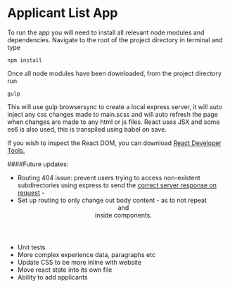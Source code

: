 # Applicant List App

To run the app you will need to install all relevant node modules and dependencies. Navigate to the root of the project directory in terminal and type
```
npm install
```

Once all node modules have been downloaded, from the project directory run
```
gulp
```
This will use gulp browsersync to create a local express server, it will auto inject any css changes made to main.scss and will auto refresh the page when changes are made to any html or js files. React uses JSX and some es6 is also used, this is transpiled using babel on save.

If you wish to inspect the React DOM, you can download [React Developer Tools.](https://facebook.github.io/react/blog/2015/09/02/new-react-developer-tools.html)

####Future updates:
- Routing 404 issue: prevent users trying to access non-existent subdirectories using express to send the [correct server response on request](https://github.com/ReactTraining/react-router/blob/master/docs/guides/Histories.md#browserhistory) - 
- Set up routing to only change out body content - as to not repeat <Header/> and <Footer /> inside components.
- Unit tests
- More complex experience data, paragraphs etc
- Update CSS to be more inline with website
- Move react state into its own file
- Ability to add applicants